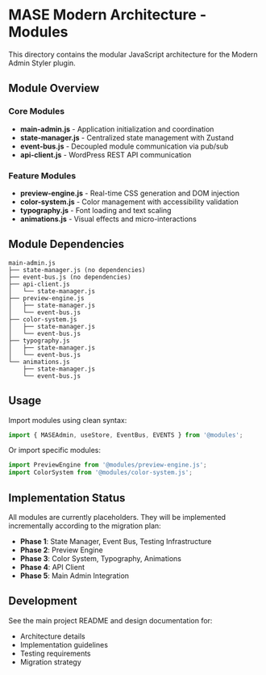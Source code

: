# MASE Modern Architecture - Modules

This directory contains the modular JavaScript architecture for the Modern Admin Styler plugin.

## Module Overview

### Core Modules

- **main-admin.js** - Application initialization and coordination
- **state-manager.js** - Centralized state management with Zustand
- **event-bus.js** - Decoupled module communication via pub/sub
- **api-client.js** - WordPress REST API communication

### Feature Modules

- **preview-engine.js** - Real-time CSS generation and DOM injection
- **color-system.js** - Color management with accessibility validation
- **typography.js** - Font loading and text scaling
- **animations.js** - Visual effects and micro-interactions

## Module Dependencies

```
main-admin.js
├── state-manager.js (no dependencies)
├── event-bus.js (no dependencies)
├── api-client.js
│   └── state-manager.js
├── preview-engine.js
│   ├── state-manager.js
│   └── event-bus.js
├── color-system.js
│   ├── state-manager.js
│   └── event-bus.js
├── typography.js
│   ├── state-manager.js
│   └── event-bus.js
└── animations.js
    ├── state-manager.js
    └── event-bus.js
```

## Usage

Import modules using clean syntax:

```javascript
import { MASEAdmin, useStore, EventBus, EVENTS } from '@modules';
```

Or import specific modules:

```javascript
import PreviewEngine from '@modules/preview-engine.js';
import ColorSystem from '@modules/color-system.js';
```

## Implementation Status

All modules are currently placeholders. They will be implemented incrementally according to the migration plan:

- **Phase 1**: State Manager, Event Bus, Testing Infrastructure
- **Phase 2**: Preview Engine
- **Phase 3**: Color System, Typography, Animations
- **Phase 4**: API Client
- **Phase 5**: Main Admin Integration

## Development

See the main project README and design documentation for:
- Architecture details
- Implementation guidelines
- Testing requirements
- Migration strategy
